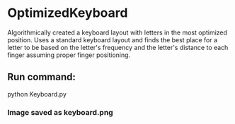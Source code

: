 # OptimizedKeyboard
Algorithmically created a keyboard layout with letters in the most optimized position.
Uses a standard keyboard layout and finds the best place for a letter to be based on the letter's frequency and the letter's distance to each finger assuming proper finger positioning.
## Run command:
python Keyboard.py
### Image saved as keyboard.png
